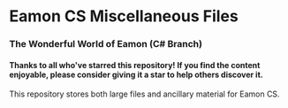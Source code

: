 # Eamon CS Miscellaneous Files
### The Wonderful World of Eamon (C# Branch)

#### Thanks to all who've starred this repository!  If you find the content enjoyable, please consider giving it a star to help others discover it.

This repository stores both large files and ancillary material for Eamon CS.

